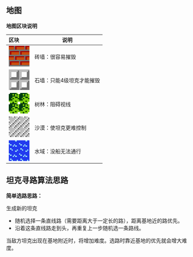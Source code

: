 ## 地图
**地图区块说明**

|  区块   | 说明  |
|  :----  | ----  |
| ![](map01.png)  | 砖墙：很容易摧毁 |
| ![](map02.png)  | 石墙：只能4级坦克才能摧毁 |
| ![](map03.png)  | 树林：阻碍视线 |
| ![](map04.png)  | 沙漠：使坦克更难控制 |
| ![](map05.png)  | 水域：没船无法通行 |


## 坦克寻路算法思路


**简单选路思路：**

生成新的坦克

* 随机选择一条直线路（需要距离大于一定长的路），距离基地近的路优先。
* 沿着这条直线路走到头，再重复上一步随机选一条路线。


当敌方坦克出现在基地附近时，将增加难度。选路时靠近基地的优先就会增大难度。